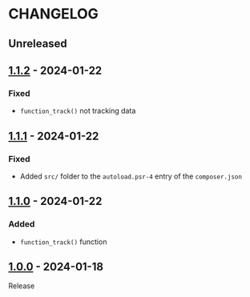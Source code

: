 # CHANGELOG
## Unreleased

## [1.1.2](../../compare/1.1.1..1.1.2) - 2024-01-22
### Fixed
- `function_track()` not tracking data

## [1.1.1](../../compare/1.1.0..1.1.1) - 2024-01-22
### Fixed
- Added `src/` folder to the `autoload.psr-4` entry of the `composer.json`

## [1.1.0](../../compare/1.0.0..1.1.0) - 2024-01-22
### Added
- `function_track()` function

## [1.0.0](../../tree/1.0.0) - 2024-01-18
Release
